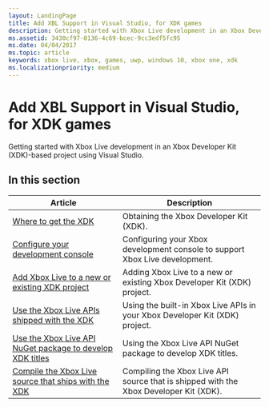 ```yaml
---
layout: LandingPage
title: Add XBL Support in Visual Studio, for XDK games
description: Getting started with Xbox Live development in an Xbox Developer Kit (XDK)-based project using Visual Studio.
ms.assetid: 3430cf97-0136-4c69-bcec-9cc3edf5fc95
ms.date: 04/04/2017
ms.topic: article
keywords: xbox live, xbox, games, uwp, windows 10, xbox one, xdk
ms.localizationpriority: medium
---
```


# Add XBL Support in Visual Studio, for XDK games

Getting started with Xbox Live development in an Xbox Developer Kit (XDK)-based project using Visual Studio.


## In this section

| Article | Description |
|---------|-------------|
| [Where to get the XDK](where-to-get-xdk.md) | Obtaining the Xbox Developer Kit (XDK). |
| [Configure your development console](configure-your-development-console.md) | Configuring your Xbox development console to support Xbox Live development. |
| [Add Xbox Live to a new or existing XDK project](add-xbox-live-to-an-xdk-project.md) | Adding Xbox Live to a new or existing Xbox Developer Kit (XDK) project. |
| [Use the Xbox Live APIs shipped with the XDK](using-xbox-live-apis-built-into-the-xdk.md) | Using the built-in Xbox Live APIs in your Xbox Developer Kit (XDK) project. |
| [Use the Xbox Live API NuGet package to develop XDK titles](use-xbox-live-nuget-with-xdk.md) | Using the Xbox Live API NuGet package to develop XDK titles. |
| [Compile the Xbox Live source that ships with the XDK](compile-the-xdk-xbox-live-api-source.md) | Compiling the Xbox Live API source that is shipped with the Xbox Developer Kit (XDK). |
